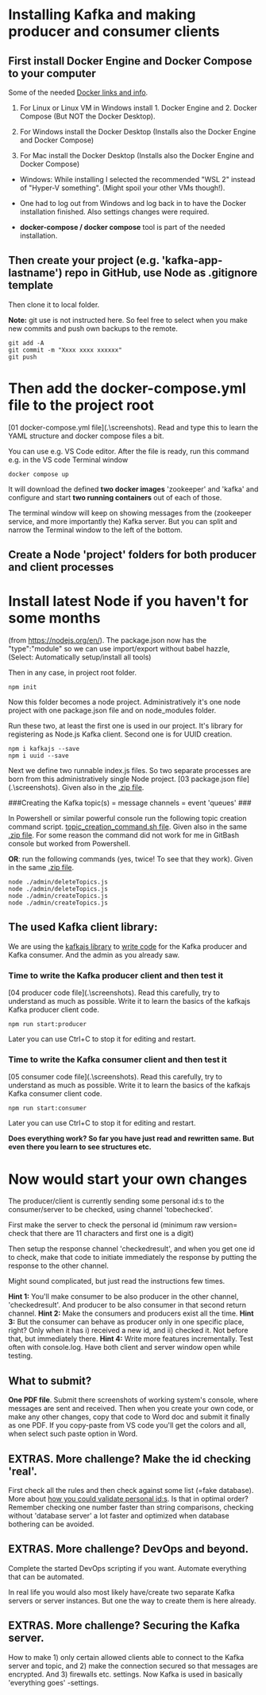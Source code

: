 # Installing Kafka and making producer and consumer clients

## First install Docker Engine and Docker Compose to your computer

Some of the needed [Docker links and info](../Docker.pdf). 

1. For Linux or Linux VM in Windows install 1. Docker Engine and 2. Docker Compose (But NOT the Docker Desktop).

1. For Windows install the Docker Desktop (Installs also the Docker Engine and Docker Compose) 

1. For Mac install the Docker Desktop (Installs also the Docker Engine and Docker Compose) 

* Windows: While installing I selected the recommended "WSL 2" instead of "Hyper-V something". (Might spoil your other VMs though!).

* One had to log out from Windows and log back in to have the Docker installation finished. Also settings changes were required.

* **docker-compose / docker compose** tool is part of the needed installation.

## Then create your project (e.g. 'kafka-app-lastname') repo in GitHub, use Node as .gitignore template

Then clone it to local folder.

**Note:** git use is not instructed here. So feel free to select when you make new commits and push own backups to the remote.
```
git add -A
git commit -m "Xxxx xxxx xxxxxx"
git push
```

# Then add the docker-compose.yml file to the project root

[01 docker-compose.yml file](.\screenshots\). Read and type this to learn the YAML structure and docker compose files a bit.

You can use e.g. VS Code editor. After the file is ready, run this command e.g. in the VS code Terminal window

```
docker compose up
```

It will download the defined **two docker images** 'zookeeper' and 'kafka' and configure and start **two running containers** out of each of those.

The terminal window will keep on showing messages from the (zookeeper service, and more importantly the) Kafka server. But you can split and narrow the Terminal window to the left of the bottom. 

## Create a Node 'project' folders for both producer and client processes

# Install latest Node if you haven't for some months
(from https://nodejs.org/en/). The package.json now has the "type":"module" so we can use import/export without babel hazzle,  
(Select: Automatically setup/install all tools)  

Then in any case, in project root folder.

```
npm init
```

Now this folder becomes a node project. Administratively it's one node project with one package.json file and on node_modules folder. 

Run these two, at least the first one is used in our project. It's library for registering as Node.js Kafka client. Second one is for UUID creation.
```
npm i kafkajs --save
npm i uuid --save
```

Next we define two runnable index.js files. So two separate processes are born from this administratively single Node project.
[03 package.json file](.\screenshots\). Given also in the [.zip file](..\docker-demo-PublishedVersion.zip).



###Creating the Kafka topic(s) = message channels = event 'queues' ###

In Powershell or similar powerful console run the following topic creation command script.
[topic_creation_command.sh file](.\topic_creation_command.sh). Given also in the same [.zip file](..\docker-demo-PublishedVersion.zip). For some reason the command did not work for 
me in GitBash console but worked from Powershell. 

**OR**: run the following commands (yes, twice! To see that they work). Given in the same [.zip file](..\docker-demo-PublishedVersion.zip).

```
node ./admin/deleteTopics.js
node ./admin/deleteTopics.js
node ./admin/createTopics.js
node ./admin/createTopics.js
```

## The used Kafka client library: 
We are using the [kafkajs library](https://www.npmjs.com/package/kafkajs) to [write code](https://kafka.js.org/docs/getting-started) for the Kafka producer and Kafka consumer. And the admin as you already saw. 

### Time to write the Kafka producer client and then test it
[04 producer code file](.\screenshots\). Read this carefully, try to understand as much as possible. Write it to learn the basics of the kafkajs Kafka producer client code.

```
npm run start:producer
```
Later you can use Ctrl+C to stop it for editing and restart.

### Time to write the Kafka consumer client and then test it
[05 consumer code file](.\screenshots\).  Read this carefully, try to understand as much as possible. Write it to learn the basics of the kafkajs Kafka consumer client code.

```
npm run start:consumer
```
Later you can use Ctrl+C to stop it for editing and restart.

**Does everything work? So far you have just read and rewritten same. But even there you learn to see structures etc.**

# Now would start your own changes

The producer/client is currently sending some personal id:s to the consumer/server to be checked, using channel 'tobechecked'.

First make the server to check the personal id (minimum raw version= check that there are 11 characters and first one is a digit)

Then setup the response channel 'checkedresult', and when you get one id to check, make that code to initiate immediately the response by putting the response to the other channel.

Might sound complicated, but just read the instructions few times. 

**Hint 1:** You'll make consumer to be also producer in the other channel, 'checkedresult'. And producer to be also consumer in that second return channel.
**Hint 2:** Make the consumers and producers exist all the time.
**Hint 3:** But the consumer can behave as producer only in one specific place, right? Only when it has i) received a new id, and ii) checked it. Not before that, but immediately there.
**Hint 4:** Write more features incrementally. Test often with console.log. Have both client and server window open while testing. 

## What to submit?

**One PDF file**. Submit there screenshots of working system's console, where messages are sent and received. Then when you create your own code, or make any other changes, copy that code to Word doc and submit it finally as one PDF. If you copy-paste from VS code you'll get the colors and all, when select such paste option in Word.

## EXTRAS. More challenge? Make the id checking 'real'. 

First check all the rules and then check against some list (=fake database). More about [how you could validate personal id:s](../MoreAboutCheckingFinnishPersonalIdNumbers.md). Is that in optimal order? Remember checking one number faster than string comparisons, checking without 'database server' a lot faster and optimized when database bothering can be avoided.

## EXTRAS. More challenge? DevOps and beyond. 

Complete the started DevOps scripting if you want. Automate everything that can be automated.

In real life you would also most likely have/create two separate Kafka servers or server instances. But one the way to create them is here already.

## EXTRAS. More challenge? Securing the Kafka server. 

How to make 1) only certain allowed clients able to connect to the Kafka server and topic, and 2) make the connection secured so that messages are encrypted. And 3) firewalls etc. settings. Now Kafka is used in basically 'everything goes' -settings.